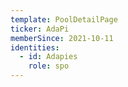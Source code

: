 ```yaml
---
template: PoolDetailPage
ticker: AdaPi
memberSince: 2021-10-11
identities: 
  - id: Adapies
    role: spo
---
```

